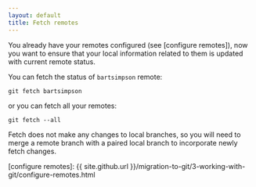 ```yaml
---
layout: default
title: Fetch remotes
---
```


You already have your remotes configured (see [configure remotes]), now you want
to ensure that your local information related to them is updated with current 
remote status.

You can fetch the status of `bartsimpson` remote:

    git fetch bartsimpson
	
or you can fetch all your remotes:

    git fetch --all

Fetch does not make any changes to local branches, so you will need to merge a 
remote branch with a paired local branch to incorporate newly fetch changes.



[configure remotes]: {{ site.github.url }}/migration-to-git/3-working-with-git/configure-remotes.html